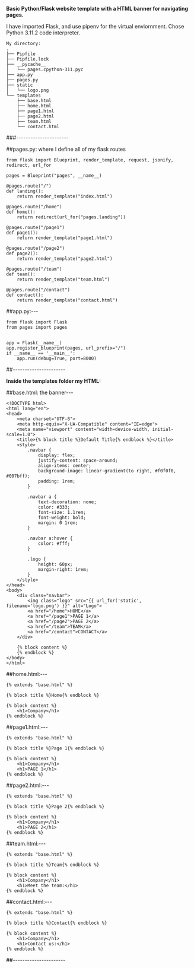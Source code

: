 **Basic Python/Flask website template with a HTML banner for navigating pages.**

I have imported Flask, and use pipenv for the virtual enviornment. Chose Python 3.11.2 code interpreter.


```
My directory:
.
├── Pipfile
├── Pipfile.lock
├── __pycache__
│   └── pages.cpython-311.pyc
├── app.py
├── pages.py
├── static
│   └── logo.png
└── templates
    ├── base.html
    ├── home.html
    ├── page1.html
    ├── page2.html
    ├── team.html
    └── contact.html
```
###----------------------

##pages.py: where I define all of my flask routes
```
from flask import Blueprint, render_template, request, jsonify, redirect, url_for

pages = Blueprint("pages", __name__)

@pages.route("/")
def landing():
    return render_template("index.html")

@pages.route("/home")
def home():
    return redirect(url_for("pages.landing"))

@pages.route("/page1")
def page1():
    return render_template("page1.html")

@pages.route("/page2")
def page2():
    return render_template("page2.html")

@pages.route("/team")
def team():
    return render_template("team.html")

@pages.route("/contact")
def contact():
    return render_template("contact.html")
```

##app.py:---
```
from flask import Flask
from pages import pages


app = Flask(__name__)
app.register_blueprint(pages, url_prefix="/")
if __name__ == '__main__':
    app.run(debug=True, port=8000)
```
##----------------------

**Inside the templates folder my HTML:**

##base.html: the banner---
```
<!DOCTYPE html>
<html lang="en">
<head>
    <meta charset="UTF-8">
    <meta http-equiv="X-UA-Compatible" content="IE=edge">
    <meta name="viewport" content="width=device-width, initial-scale=1.0">
    <title>{% block title %}Default Title{% endblock %}</title>
    <style>
        .navbar {
            display: flex;
            justify-content: space-around;
            align-items: center;
            background-image: linear-gradient(to right, #f0f0f0, #007bff);
            padding: 1rem;
        }

        .navbar a {
            text-decoration: none;
            color: #333;
            font-size: 1.1rem;
            font-weight: bold;
            margin: 0 1rem;
        }

        .navbar a:hover {
            color: #fff;
        }

        .logo {
            height: 60px;
            margin-right: 1rem;
        }
    </style>
</head>
<body>
    <div class="navbar">
        <img class="logo" src="{{ url_for('static', filename='logo.png') }}" alt="Logo">
        <a href="/home">HOME</a>
        <a href="/page1">PAGE 1</a>
        <a href="/page2">PAGE 2</a>
        <a href="/team">TEAM</a>
        <a href="/contact">CONTACT</a>
    </div>

    {% block content %}
    {% endblock %}
</body>
</html>
```

##home.html:---
```
{% extends "base.html" %}

{% block title %}Home{% endblock %}

{% block content %}
    <h1>Company</h1>
{% endblock %}
```

##page1.html:---
```
{% extends "base.html" %}

{% block title %}Page 1{% endblock %}

{% block content %}
    <h1>Company</h1>
    <h1>PAGE 1</h1>
{% endblock %}
```

##page2.html:---
```
{% extends "base.html" %}

{% block title %}Page 2{% endblock %}

{% block content %}
    <h1>Company</h1>
    <h1>PAGE 2</h1>
{% endblock %}
```

##team.html:---
```
{% extends "base.html" %}

{% block title %}Team{% endblock %}

{% block content %}
    <h1>Company</h1>
    <h1>Meet the team:</h1>
{% endblock %}
```

##contact.html:---
```
{% extends "base.html" %}

{% block title %}Contact{% endblock %}

{% block content %}
    <h1>Company</h1>
    <h1>Contact us:</h1>
{% endblock %}
```
##----------------------
